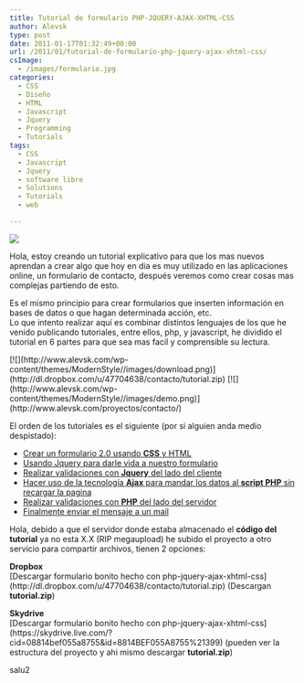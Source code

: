 ```yaml
---
title: Tutorial de formulario PHP-JQUERY-AJAX-XHTML-CSS
author: Alevsk
type: post
date: 2011-01-17T01:32:49+00:00
url: /2011/01/tutorial-de-formulario-php-jquery-ajax-xhtml-css/
csImage:
  - /images/formulario.jpg
categories:
  - CSS
  - Diseño
  - HTML
  - Javascript
  - Jquery
  - Programming
  - Tutorials
tags:
  - CSS
  - Javascript
  - Jquery
  - software libre
  - Solutions
  - Tutorials
  - web

---
```

[![](/images/tuto_form.jpg)](http://www.alevsk.com/2011/01/formulario-jquery-y-ajax-php-desde-0-1/tuto_form/)

Hola, estoy creando un tutorial explicativo para que los mas nuevos aprendan a crear algo que hoy en dia es muy utilizado en las aplicaciones online, un formulario de contacto, después veremos como crear cosas mas complejas partiendo de esto.

Es el mismo principio para crear formularios que inserten información en bases de datos o que hagan determinada acción, etc.  
Lo que intento realizar aquí es combinar distintos lenguajes de los que he venido publicando tutoriales, entre ellos, php, y javascript, he dividido el tutorial en 6 partes para que sea mas facil y comprensible su lectura.

<div class="demobox">
[![](http://www.alevsk.com/wp-content/themes/ModernStyle//images/download.png)](http://dl.dropbox.com/u/47704638/contacto/tutorial.zip) [![](http://www.alevsk.com/wp-content/themes/ModernStyle//images/demo.png)](http://www.alevsk.com/proyectos/contacto/)
</div>

El orden de los tutoriales es el siguiente (por si alguien anda medio despistado):

  * [Crear un formulario 2.0 usando **CSS** y HTML][1]
  * [Usando Jquery para darle vida a nuestro formulario][2]
  * [Realizar validaciones con **Jquery** del lado del cliente][3]
  * [Hacer uso de la tecnología **Ajax** para mandar los datos al **script PHP** sin recargar la pagina][4]
  * [Realizar validaciones con **PHP** del lado del servidor][5]
  * [Finalmente enviar el mensaje a un mail][6]

<div class="demobox" style="height:auto;">
  Hola, debido a que el servidor donde estaba almacenado el <strong>código del tutorial</strong> ya no esta X.X (RIP megaupload) he subido el proyecto a otro servicio para compartir archivos, tienen 2 opciones:
<p>
<strong>Dropbox</strong><br/> [Descargar formulario bonito hecho con php-jquery-ajax-xhtml-css](http://dl.dropbox.com/u/47704638/contacto/tutorial.zip) (Descargan <strong>tutorial.zip</strong>)
  </p>
<p>
<strong>Skydrive</strong><br/> [Descargar formulario bonito hecho con php-jquery-ajax-xhtml-css](https://skydrive.live.com/?cid=08814bef055a8755&id=8814BEF055A8755%21399) (pueden ver la estructura del proyecto y ahi mismo descargar <strong>tutorial.zip</strong>) </p></div>
<p>
      salu2
    </p>

 [1]: http://www.alevsk.com/formulario-jquery-y-ajax-php-desde-0-1
 [2]: http://www.alevsk.com/formulario-jquery-y-ajax-php-desde-0-2
 [3]: http://www.alevsk.com/formulario-jquery-y-ajax-php-desde-0-3
 [4]: http://www.alevsk.com/formulario-jquery-y-ajax-php-desde-0-4
 [5]: http://www.alevsk.com/formulario-jquery-y-ajax-php-desde-0-5
 [6]: http://www.alevsk.com/formulario-jquery-y-ajax-php-desde-0-6